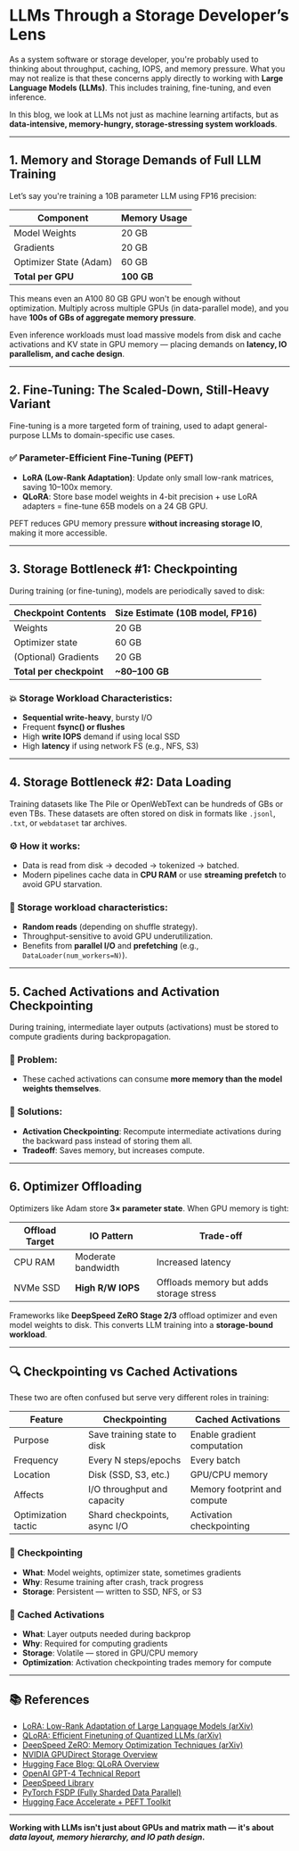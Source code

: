 # LLMs Through a Storage Developer’s Lens

As a system software or storage developer, you're probably used to thinking about throughput, caching, IOPS, and memory pressure. What you may not realize is that these concerns apply directly to working with **Large Language Models (LLMs)**. This includes training, fine-tuning, and even inference.

In this blog, we look at LLMs not just as machine learning artifacts, but as **data-intensive, memory-hungry, storage-stressing system workloads**.

---

## 1. Memory and Storage Demands of Full LLM Training

Let’s say you're training a 10B parameter LLM using FP16 precision:

| Component              | Memory Usage |
|------------------------|--------------|
| Model Weights          | 20 GB        |
| Gradients              | 20 GB        |
| Optimizer State (Adam) | 60 GB        |
| **Total per GPU**      | **100 GB**   |

This means even an A100 80 GB GPU won't be enough without optimization. Multiply across multiple GPUs (in data-parallel mode), and you have **100s of GBs of aggregate memory pressure**.

Even inference workloads must load massive models from disk and cache activations and KV state in GPU memory — placing demands on **latency, IO parallelism, and cache design**.

---

## 2. Fine-Tuning: The Scaled-Down, Still-Heavy Variant

Fine-tuning is a more targeted form of training, used to adapt general-purpose LLMs to domain-specific use cases.

### ✅ Parameter-Efficient Fine-Tuning (PEFT)

- **LoRA (Low-Rank Adaptation)**: Update only small low-rank matrices, saving 10–100x memory.
- **QLoRA**: Store base model weights in 4-bit precision + use LoRA adapters = fine-tune 65B models on a 24 GB GPU.

PEFT reduces GPU memory pressure **without increasing storage IO**, making it more accessible.

---

## 3. Storage Bottleneck #1: Checkpointing

During training (or fine-tuning), models are periodically saved to disk:

| Checkpoint Contents      | Size Estimate (10B model, FP16) |
|--------------------------|----------------------------------|
| Weights                  | 20 GB                           |
| Optimizer state          | 60 GB                           |
| (Optional) Gradients     | 20 GB                           |
| **Total per checkpoint** | **~80–100 GB**                 |

### 💥 Storage Workload Characteristics:

- **Sequential write-heavy**, bursty I/O
- Frequent **fsync() or flushes**
- High **write IOPS** demand if using local SSD
- High **latency** if using network FS (e.g., NFS, S3)


---

## 4. Storage Bottleneck #2: Data Loading

Training datasets like The Pile or OpenWebText can be hundreds of GBs or even TBs. These datasets are often stored on disk in formats like `.jsonl`, `.txt`, or `webdataset` tar archives.

### ⚙️ How it works:
- Data is read from disk → decoded → tokenized → batched.
- Modern pipelines cache data in **CPU RAM** or use **streaming prefetch** to avoid GPU starvation.

### 💾 Storage workload characteristics:
- **Random reads** (depending on shuffle strategy).
- Throughput-sensitive to avoid GPU underutilization.
- Benefits from **parallel I/O** and **prefetching** (e.g., `DataLoader(num_workers=N)`).

---

## 5. Cached Activations and Activation Checkpointing

During training, intermediate layer outputs (activations) must be stored to compute gradients during backpropagation.

### 🧠 Problem:
- These cached activations can consume **more memory than the model weights themselves**.

### 🧪 Solutions:
- **Activation Checkpointing**: Recompute intermediate activations during the backward pass instead of storing them all.
- **Tradeoff**: Saves memory, but increases compute.

---

## 6. Optimizer Offloading

Optimizers like Adam store **3× parameter state**. When GPU memory is tight:

| Offload Target | IO Pattern         | Trade-off                               |
|----------------|--------------------|------------------------------------------|
| CPU RAM        | Moderate bandwidth | Increased latency                        |
| NVMe SSD       | **High R/W IOPS**  | Offloads memory but adds storage stress  |

Frameworks like **DeepSpeed ZeRO Stage 2/3** offload optimizer and even model weights to disk. This converts LLM training into a **storage-bound workload**.


---

## 🔍 Checkpointing vs Cached Activations

These two are often confused but serve very different roles in training:

| Feature              | Checkpointing                     | Cached Activations              |
|----------------------|------------------------------------|----------------------------------|
| Purpose              | Save training state to disk        | Enable gradient computation      |
| Frequency            | Every N steps/epochs               | Every batch                      |
| Location             | Disk (SSD, S3, etc.)               | GPU/CPU memory                   |
| Affects              | I/O throughput and capacity        | Memory footprint and compute     |
| Optimization tactic  | Shard checkpoints, async I/O       | Activation checkpointing         |

### 🔁 Checkpointing
- **What**: Model weights, optimizer state, sometimes gradients
- **Why**: Resume training after crash, track progress
- **Storage**: Persistent — written to SSD, NFS, or S3

### 🧠 Cached Activations
- **What**: Layer outputs needed during backprop
- **Why**: Required for computing gradients
- **Storage**: Volatile — stored in GPU/CPU memory
- **Optimization**: Activation checkpointing trades memory for compute


---

## 📚 References

- [LoRA: Low-Rank Adaptation of Large Language Models (arXiv)](https://arxiv.org/abs/2106.09685)
- [QLoRA: Efficient Finetuning of Quantized LLMs (arXiv)](https://arxiv.org/abs/2305.14314)
- [DeepSpeed ZeRO: Memory Optimization Techniques (arXiv)](https://arxiv.org/abs/1910.02054)
- [NVIDIA GPUDirect Storage Overview](https://developer.nvidia.com/blog/gpudirect-storage/)
- [Hugging Face Blog: QLoRA Overview](https://huggingface.co/blog/qlora)
- [OpenAI GPT-4 Technical Report](https://openai.com/research/gpt-4)
- [DeepSpeed Library](https://www.deepspeed.ai/)
- [PyTorch FSDP (Fully Sharded Data Parallel)](https://pytorch.org/blog/introducing-pytorch-fully-sharded-data-parallel-api/)
- [Hugging Face Accelerate + PEFT Toolkit](https://github.com/huggingface/peft)

---

**Working with LLMs isn't just about GPUs and matrix math — it's about _data layout, memory hierarchy, and IO path design_.**
